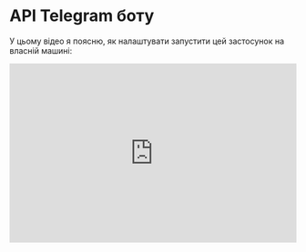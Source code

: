 # API Telegram боту

У цьому відео я поясню, як налаштувати запустити цей застосунок на власній машині:

<div style="position:relative; width:100%; height:0px; padding-bottom:62.500%"><iframe allow="fullscreen;autoplay" allowfullscreen height="100%" src="https://streamable.com/e/3bwllz?autoplay=1" width="100%" style="border:none; width:100%; height:100%; position:absolute; left:0px; top:0px; overflow:hidden;"></iframe></div>